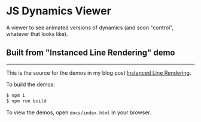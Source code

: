 # JS Dynamics Viewer

A viewer to see animated versions of dynamics (and soon "control", whatever that looks like).


## Built from "Instanced Line Rendering" demo
----------------------------

This is the source for the demos in my blog post [Instanced Line Rendering](https://wwwtyro.net/2019/11/18/instanced-lines.html).

To build the demos:

```sh
$ npm i
$ npm run build
```

To view the demos, open `docs/index.html` in your browser.
